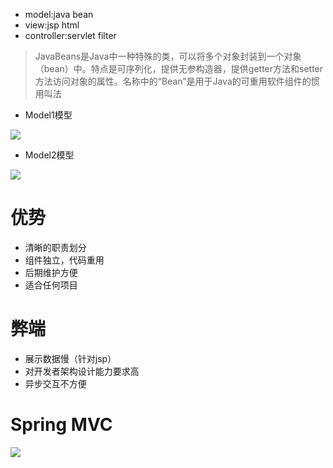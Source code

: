 - model:java bean
- view:jsp html
- controller:servlet filter

>JavaBeans是Java中一种特殊的类，可以将多个对象封装到一个对象（bean）中。特点是可序列化，提供无参构造器，提供getter方法和setter方法访问对象的属性。名称中的“Bean”是用于Java的可重用软件组件的惯用叫法

- Model1模型

![](https://static.javatpoint.com/images/st/model1.jpg)

- Model2模型

![](https://static.javatpoint.com/images/st/model2.jpg)


# 优势

- 清晰的职责划分
- 组件独立，代码重用
- 后期维护方便
- 适合任何项目

# 弊端

- 展示数据慢（针对jsp）
- 对开发者架构设计能力要求高
- 异步交互不方便

# Spring MVC

![](https://pic1.zhimg.com/f93c66feb7d73d20f761c9e472031cde_1200x500.jpg)

